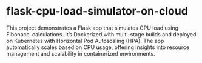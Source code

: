 # flask-cpu-load-simulator-on-cloud
This project demonstrates a Flask app that simulates CPU load using Fibonacci calculations. It’s Dockerized with multi-stage builds and deployed on Kubernetes with Horizontal Pod Autoscaling (HPA). The app automatically scales based on CPU usage, offering insights into resource management and scalability in containerized environments.
